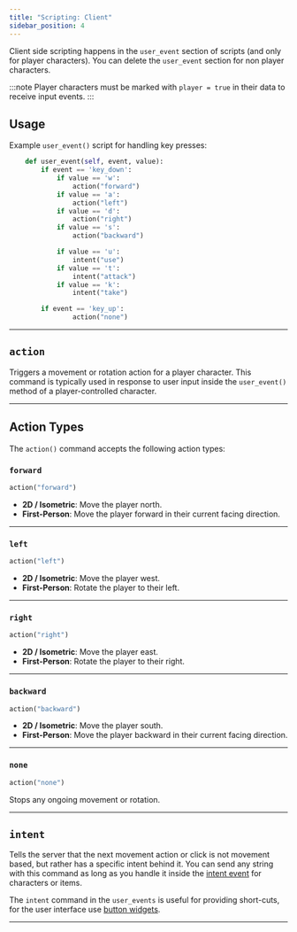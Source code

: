 ```yaml
---
title: "Scripting: Client"
sidebar_position: 4
---
```


Client side scripting happens in the `user_event` section of scripts (and only for player characters). You can delete the `user_event` section for non player characters.

:::note
Player characters must be marked with `player = true` in their data to receive input events.
:::

## Usage

Example `user_event()` script for handling key presses:

```python
    def user_event(self, event, value):
        if event == 'key_down':
            if value == 'w':
                action("forward")
            if value == 'a':
                action("left")
            if value == 'd':
                action("right")
            if value == 's':
                action("backward")

            if value == 'u':
                intent("use")
            if value == 't':
                intent("attack")
            if value == 'k':
                intent("take")

        if event == 'key_up':
                action("none")
```

---

## `action`

Triggers a movement or rotation action for a player character. This command is typically used in response to user input inside the `user_event()` method of a player-controlled character.

---

## Action Types

The `action()` command accepts the following action types:

### `forward`

```python
action("forward")
```

- **2D / Isometric**: Move the player north.
- **First-Person**: Move the player forward in their current facing direction.

---

### `left`

```python
action("left")
```

- **2D / Isometric**: Move the player west.
- **First-Person**: Rotate the player to their left.

---

### `right`

```python
action("right")
```

- **2D / Isometric**: Move the player east.
- **First-Person**: Rotate the player to their right.

---

### `backward`

```python
action("backward")
```

- **2D / Isometric**: Move the player south.
- **First-Person**: Move the player backward in their current facing direction.

---

### `none`

```python
action("none")
```

Stops any ongoing movement or rotation.

---

## `intent`

Tells the server that the next movement action or click is not movement based, but rather has a specific intent behind it. You can send any string with this command as long as you handle it inside the [intent event](/docs/reference/events#intent) for characters or items.

The `intent` command in the `user_events` is useful for providing short-cuts, for the user interface use [button widgets](/docs/reference/screens_widgets#button-widgets).

---
